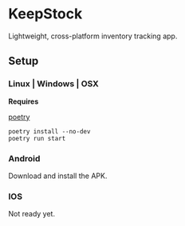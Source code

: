 # KeepStock

Lightweight, cross-platform inventory tracking app.

## Setup

### Linux | Windows | OSX

**Requires**

[poetry](https://poetry.eustace.io/docs/#installation)

```
poetry install --no-dev
poetry run start
```

### Android

Download and install the APK.

### IOS

Not ready yet.